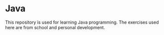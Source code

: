 # Java

This repository is used for learning Java programming. The exercises used here are from school and personal development.

